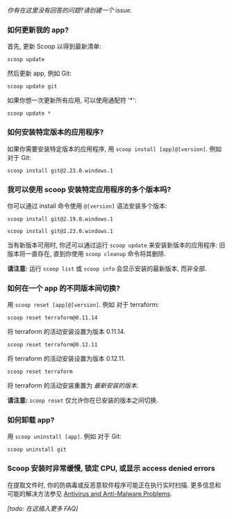 *你有在这里没有回答的问题?请创建一个 issue.*

### 如何更新我的 app?

首先, 更新 Scoop 以得到最新清单:

```
scoop update
```

然后更新 app, 例如 Git:

```
scoop update git
```

如果你想一次更新所有应用, 可以使用通配符 '*':

```
scoop update *
```

### 如何安装特定版本的应用程序?

如果你需要安装特定版本的应用程序, 用 `scoop install [app]@[version]`. 例如 对于 Git:

```
scoop install git@2.23.0.windows.1
```

### 我可以使用 scoop 安装特定应用程序的多个版本吗?

你可以通过 install 命令使用 `@[version]` 语法安装多个版本:

```
scoop install git@2.19.0.windows.1

scoop install git@2.23.0.windows.1
```

当有新版本可用时, 你还可以通过运行 `scoop update` 来安装新版本的应用程序: 旧版本将一直存在, 直到你使用 `scoop cleanup` 命令将其删除.

**请注意:** 运行 `scoop list` 或 `scoop info` 会显示安装的最新版本, 而非全部.

### 如何在一个 app 的不同版本间切换?

用 `scoop reset [app]@[version]`. 例如 对于 terraform:

```
scoop reset terraform@0.11.14
```

将 terraform 的活动安装设置为版本 0.11.14.

```
scoop reset terraform@0.12.11
```

将 terraform 的活动安装设置为版本 0.12.11.

```
scoop reset terraform
```

将 terraform 的活动安装重置为 *最新安装的版本*.

**请注意:** `scoop reset` 仅允许你在已安装的版本之间切换.

### 如何卸载 app?

用 `scoop uninstall [app]`. 例如 对于 Git:

```
scoop uninstall git
```

### Scoop 安装时非常缓慢, 锁定 CPU, 或显示 access denied errors

在提取文件时, 你的防病毒或反恶意软件程序可能正在执行实时扫描. 更多信息和可能的解决方法参见 [Antivirus and Anti-Malware Problems](https://github.com/ScoopInstaller/scoop/wiki/Antivirus-and-Anti-Malware-Problems).

*[todo: 在这插入更多 FAQ]*